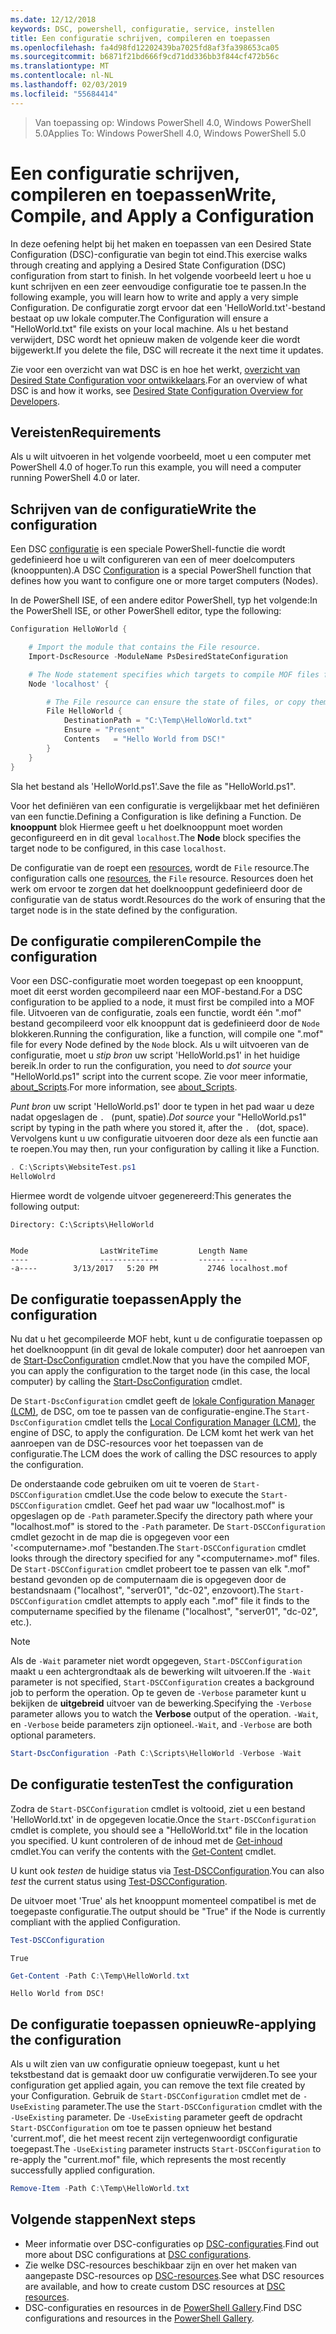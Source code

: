 ```yaml
---
ms.date: 12/12/2018
keywords: DSC, powershell, configuratie, service, instellen
title: Een configuratie schrijven, compileren en toepassen
ms.openlocfilehash: fa4d98fd12202439ba7025fd8af3fa398653ca05
ms.sourcegitcommit: b6871f21bd666f9cd71dd336bb3f844cf472b56c
ms.translationtype: MT
ms.contentlocale: nl-NL
ms.lasthandoff: 02/03/2019
ms.locfileid: "55684414"
---
```

> <span data-ttu-id="82ac8-103">Van toepassing op: Windows PowerShell 4.0, Windows PowerShell 5.0</span><span class="sxs-lookup"><span data-stu-id="82ac8-103">Applies To: Windows PowerShell 4.0, Windows PowerShell 5.0</span></span>

# <a name="write-compile-and-apply-a-configuration"></a><span data-ttu-id="82ac8-104">Een configuratie schrijven, compileren en toepassen</span><span class="sxs-lookup"><span data-stu-id="82ac8-104">Write, Compile, and Apply a Configuration</span></span>

<span data-ttu-id="82ac8-105">In deze oefening helpt bij het maken en toepassen van een Desired State Configuration (DSC)-configuratie van begin tot eind.</span><span class="sxs-lookup"><span data-stu-id="82ac8-105">This exercise walks through creating and applying a Desired State Configuration (DSC) configuration from start to finish.</span></span>
<span data-ttu-id="82ac8-106">In het volgende voorbeeld leert u hoe u kunt schrijven en een zeer eenvoudige configuratie toe te passen.</span><span class="sxs-lookup"><span data-stu-id="82ac8-106">In the following example, you will learn how to write and apply a very simple Configuration.</span></span> <span data-ttu-id="82ac8-107">De configuratie zorgt ervoor dat een 'HelloWorld.txt'-bestand bestaat op uw lokale computer.</span><span class="sxs-lookup"><span data-stu-id="82ac8-107">The Configuration will ensure a "HelloWorld.txt" file exists on your local machine.</span></span> <span data-ttu-id="82ac8-108">Als u het bestand verwijdert, DSC wordt het opnieuw maken de volgende keer die wordt bijgewerkt.</span><span class="sxs-lookup"><span data-stu-id="82ac8-108">If you delete the file, DSC will recreate it the next time it updates.</span></span>

<span data-ttu-id="82ac8-109">Zie voor een overzicht van wat DSC is en hoe het werkt, [overzicht van Desired State Configuration voor ontwikkelaars](../overview/overview.md).</span><span class="sxs-lookup"><span data-stu-id="82ac8-109">For an overview of what DSC is and how it works, see [Desired State Configuration Overview for Developers](../overview/overview.md).</span></span>

## <a name="requirements"></a><span data-ttu-id="82ac8-110">Vereisten</span><span class="sxs-lookup"><span data-stu-id="82ac8-110">Requirements</span></span>

<span data-ttu-id="82ac8-111">Als u wilt uitvoeren in het volgende voorbeeld, moet u een computer met PowerShell 4.0 of hoger.</span><span class="sxs-lookup"><span data-stu-id="82ac8-111">To run this example, you will need a computer running PowerShell 4.0 or later.</span></span>

## <a name="write-the-configuration"></a><span data-ttu-id="82ac8-112">Schrijven van de configuratie</span><span class="sxs-lookup"><span data-stu-id="82ac8-112">Write the configuration</span></span>

<span data-ttu-id="82ac8-113">Een DSC [configuratie](configurations.md) is een speciale PowerShell-functie die wordt gedefinieerd hoe u wilt configureren van een of meer doelcomputers (knooppunten).</span><span class="sxs-lookup"><span data-stu-id="82ac8-113">A DSC [Configuration](configurations.md) is a special PowerShell function that defines how you want to configure one or more target computers (Nodes).</span></span>

<span data-ttu-id="82ac8-114">In de PowerShell ISE, of een andere editor PowerShell, typ het volgende:</span><span class="sxs-lookup"><span data-stu-id="82ac8-114">In the PowerShell ISE, or other PowerShell editor, type the following:</span></span>

```powershell
Configuration HelloWorld {

    # Import the module that contains the File resource.
    Import-DscResource -ModuleName PsDesiredStateConfiguration

    # The Node statement specifies which targets to compile MOF files for, when this configuration is executed.
    Node 'localhost' {

        # The File resource can ensure the state of files, or copy them from a source to a destination with persistent updates.
        File HelloWorld {
            DestinationPath = "C:\Temp\HelloWorld.txt"
            Ensure = "Present"
            Contents   = "Hello World from DSC!"
        }
    }
}
```

<span data-ttu-id="82ac8-115">Sla het bestand als 'HelloWorld.ps1'.</span><span class="sxs-lookup"><span data-stu-id="82ac8-115">Save the file as "HelloWorld.ps1".</span></span>

<span data-ttu-id="82ac8-116">Voor het definiëren van een configuratie is vergelijkbaar met het definiëren van een functie.</span><span class="sxs-lookup"><span data-stu-id="82ac8-116">Defining a Configuration is like defining a Function.</span></span> <span data-ttu-id="82ac8-117">De **knooppunt** blok Hiermee geeft u het doelknooppunt moet worden geconfigureerd en in dit geval `localhost`.</span><span class="sxs-lookup"><span data-stu-id="82ac8-117">The **Node** block specifies the target node to be configured, in this case `localhost`.</span></span>

<span data-ttu-id="82ac8-118">De configuratie van de roept een [resources](../resources/resources.md), wordt de `File` resource.</span><span class="sxs-lookup"><span data-stu-id="82ac8-118">The configuration calls one [resources](../resources/resources.md), the `File` resource.</span></span> <span data-ttu-id="82ac8-119">Resources doen het werk om ervoor te zorgen dat het doelknooppunt gedefinieerd door de configuratie van de status wordt.</span><span class="sxs-lookup"><span data-stu-id="82ac8-119">Resources do the work of ensuring that the target node is in the state defined by the configuration.</span></span>

## <a name="compile-the-configuration"></a><span data-ttu-id="82ac8-120">De configuratie compileren</span><span class="sxs-lookup"><span data-stu-id="82ac8-120">Compile the configuration</span></span>

<span data-ttu-id="82ac8-121">Voor een DSC-configuratie moet worden toegepast op een knooppunt, moet dit eerst worden gecompileerd naar een MOF-bestand.</span><span class="sxs-lookup"><span data-stu-id="82ac8-121">For a DSC configuration to be applied to a node, it must first be compiled into a MOF file.</span></span>
<span data-ttu-id="82ac8-122">Uitvoeren van de configuratie, zoals een functie, wordt één ".mof" bestand gecompileerd voor elk knooppunt dat is gedefinieerd door de `Node` blokkeren.</span><span class="sxs-lookup"><span data-stu-id="82ac8-122">Running the configuration, like a function, will compile one ".mof" file for every Node defined by the `Node` block.</span></span>
<span data-ttu-id="82ac8-123">Als u wilt uitvoeren van de configuratie, moet u *stip bron* uw script 'HelloWorld.ps1' in het huidige bereik.</span><span class="sxs-lookup"><span data-stu-id="82ac8-123">In order to run the configuration, you need to *dot source* your "HelloWorld.ps1" script into the current scope.</span></span>
<span data-ttu-id="82ac8-124">Zie voor meer informatie, [about_Scripts](/powershell/module/microsoft.powershell.core/about/about_scripts?view=powershell-6#script-scope-and-dot-sourcing).</span><span class="sxs-lookup"><span data-stu-id="82ac8-124">For more information, see [about_Scripts](/powershell/module/microsoft.powershell.core/about/about_scripts?view=powershell-6#script-scope-and-dot-sourcing).</span></span>

<span data-ttu-id="82ac8-125">*Punt bron* uw script 'HelloWorld.ps1' door te typen in het pad waar u deze nadat opgeslagen de `. ` (punt, spatie).</span><span class="sxs-lookup"><span data-stu-id="82ac8-125">*Dot source* your "HelloWorld.ps1" script by typing in the path where you stored it, after the `. ` (dot, space).</span></span> <span data-ttu-id="82ac8-126">Vervolgens kunt u uw configuratie uitvoeren door deze als een functie aan te roepen.</span><span class="sxs-lookup"><span data-stu-id="82ac8-126">You may then, run your configuration by calling it like a Function.</span></span>

```powershell
. C:\Scripts\WebsiteTest.ps1
HelloWolrd
```

<span data-ttu-id="82ac8-127">Hiermee wordt de volgende uitvoer gegenereerd:</span><span class="sxs-lookup"><span data-stu-id="82ac8-127">This generates the following output:</span></span>

```output
Directory: C:\Scripts\HelloWorld


Mode                LastWriteTime         Length Name
----                -------------         ------ ----
-a----        3/13/2017   5:20 PM           2746 localhost.mof
```

## <a name="apply-the-configuration"></a><span data-ttu-id="82ac8-128">De configuratie toepassen</span><span class="sxs-lookup"><span data-stu-id="82ac8-128">Apply the configuration</span></span>

<span data-ttu-id="82ac8-129">Nu dat u het gecompileerde MOF hebt, kunt u de configuratie toepassen op het doelknooppunt (in dit geval de lokale computer) door het aanroepen van de [Start-DscConfiguration](/powershell/module/psdesiredstateconfiguration/start-dscconfiguration) cmdlet.</span><span class="sxs-lookup"><span data-stu-id="82ac8-129">Now that you have the compiled MOF, you can apply the configuration to the target node (in this case, the local computer) by calling the [Start-DscConfiguration](/powershell/module/psdesiredstateconfiguration/start-dscconfiguration) cmdlet.</span></span>

<span data-ttu-id="82ac8-130">De `Start-DscConfiguration` cmdlet geeft de [lokale Configuration Manager (LCM)](../managing-nodes/metaConfig.md), de DSC, om toe te passen van de configuratie-engine.</span><span class="sxs-lookup"><span data-stu-id="82ac8-130">The `Start-DscConfiguration` cmdlet tells the [Local Configuration Manager (LCM)](../managing-nodes/metaConfig.md), the engine of DSC, to apply the configuration.</span></span>
<span data-ttu-id="82ac8-131">De LCM komt het werk van het aanroepen van de DSC-resources voor het toepassen van de configuratie.</span><span class="sxs-lookup"><span data-stu-id="82ac8-131">The LCM does the work of calling the DSC resources to apply the configuration.</span></span>

<span data-ttu-id="82ac8-132">De onderstaande code gebruiken om uit te voeren de `Start-DSCConfiguration` cmdlet.</span><span class="sxs-lookup"><span data-stu-id="82ac8-132">Use the code below to execute the `Start-DSCConfiguration` cmdlet.</span></span> <span data-ttu-id="82ac8-133">Geef het pad waar uw "localhost.mof" is opgeslagen op de `-Path` parameter.</span><span class="sxs-lookup"><span data-stu-id="82ac8-133">Specify the directory path where your "localhost.mof" is stored to the `-Path` parameter.</span></span> <span data-ttu-id="82ac8-134">De `Start-DSCConfiguration` cmdlet gezocht in de map die is opgegeven voor een '\<computername\>.mof "bestanden.</span><span class="sxs-lookup"><span data-stu-id="82ac8-134">The `Start-DSCConfiguration` cmdlet looks through the directory specified for any "\<computername\>.mof" files.</span></span> <span data-ttu-id="82ac8-135">De `Start-DSCConfiguration` cmdlet probeert toe te passen van elk ".mof" bestand gevonden op de computernaam die is opgegeven door de bestandsnaam ("localhost", "server01", "dc-02", enzovoort).</span><span class="sxs-lookup"><span data-stu-id="82ac8-135">The `Start-DSCConfiguration` cmdlet attempts to apply each ".mof" file it finds to the computername specified by the filename ("localhost", "server01", "dc-02", etc.).</span></span>

> [!NOTE]
> <span data-ttu-id="82ac8-136">Als de `-Wait` parameter niet wordt opgegeven, `Start-DSCConfiguration` maakt u een achtergrondtaak als de bewerking wilt uitvoeren.</span><span class="sxs-lookup"><span data-stu-id="82ac8-136">If the `-Wait` parameter is not specified, `Start-DSCConfiguration` creates a background job to perform the operation.</span></span> <span data-ttu-id="82ac8-137">Op te geven de `-Verbose` parameter kunt u bekijken de **uitgebreid** uitvoer van de bewerking.</span><span class="sxs-lookup"><span data-stu-id="82ac8-137">Specifying the `-Verbose` parameter allows you to watch the **Verbose** output of the operation.</span></span> <span data-ttu-id="82ac8-138">`-Wait`, en `-Verbose` beide parameters zijn optioneel.</span><span class="sxs-lookup"><span data-stu-id="82ac8-138">`-Wait`, and `-Verbose` are both optional parameters.</span></span>

```powershell
Start-DscConfiguration -Path C:\Scripts\HelloWorld -Verbose -Wait
```

## <a name="test-the-configuration"></a><span data-ttu-id="82ac8-139">De configuratie testen</span><span class="sxs-lookup"><span data-stu-id="82ac8-139">Test the configuration</span></span>

<span data-ttu-id="82ac8-140">Zodra de `Start-DSCConfiguration` cmdlet is voltooid, ziet u een bestand 'HelloWorld.txt' in de opgegeven locatie.</span><span class="sxs-lookup"><span data-stu-id="82ac8-140">Once the `Start-DSCConfiguration` cmdlet is complete, you should see a "HelloWorld.txt" file in the location you specified.</span></span> <span data-ttu-id="82ac8-141">U kunt controleren of de inhoud met de [Get-inhoud](/powershell/module/microsoft.powershell.management/get-content) cmdlet.</span><span class="sxs-lookup"><span data-stu-id="82ac8-141">You can verify the contents with the [Get-Content](/powershell/module/microsoft.powershell.management/get-content) cmdlet.</span></span>

<span data-ttu-id="82ac8-142">U kunt ook *testen* de huidige status via [Test-DSCConfiguration](/powershell/module/psdesiredstateconfiguration/Test-DSCConfiguration).</span><span class="sxs-lookup"><span data-stu-id="82ac8-142">You can also *test* the current status using [Test-DSCConfiguration](/powershell/module/psdesiredstateconfiguration/Test-DSCConfiguration).</span></span>

<span data-ttu-id="82ac8-143">De uitvoer moet 'True' als het knooppunt momenteel compatibel is met de toegepaste configuratie.</span><span class="sxs-lookup"><span data-stu-id="82ac8-143">The output should be "True" if the Node is currently compliant with the applied Configuration.</span></span>

```powershell
Test-DSCConfiguration
```

```output
True
```

```powershell
Get-Content -Path C:\Temp\HelloWorld.txt
```

```output
Hello World from DSC!
```

## <a name="re-applying-the-configuration"></a><span data-ttu-id="82ac8-144">De configuratie toepassen opnieuw</span><span class="sxs-lookup"><span data-stu-id="82ac8-144">Re-applying the configuration</span></span>

<span data-ttu-id="82ac8-145">Als u wilt zien van uw configuratie opnieuw toegepast, kunt u het tekstbestand dat is gemaakt door uw configuratie verwijderen.</span><span class="sxs-lookup"><span data-stu-id="82ac8-145">To see your configuration get applied again, you can remove the text file created by your Configuration.</span></span> <span data-ttu-id="82ac8-146">Gebruik de `Start-DSCConfiguration` cmdlet met de `-UseExisting` parameter.</span><span class="sxs-lookup"><span data-stu-id="82ac8-146">The use the `Start-DSCConfiguration` cmdlet with the `-UseExisting` parameter.</span></span> <span data-ttu-id="82ac8-147">De `-UseExisting` parameter geeft de opdracht `Start-DSCConfiguration` om toe te passen opnieuw het bestand 'current.mof', die het meest recent zijn vertegenwoordigt configuratie toegepast.</span><span class="sxs-lookup"><span data-stu-id="82ac8-147">The `-UseExisting` parameter instructs `Start-DSCConfiguration` to re-apply the "current.mof" file, which represents the most recently successfully applied configuration.</span></span>

```powershell
Remove-Item -Path C:\Temp\HelloWorld.txt
```

## <a name="next-steps"></a><span data-ttu-id="82ac8-148">Volgende stappen</span><span class="sxs-lookup"><span data-stu-id="82ac8-148">Next steps</span></span>

- <span data-ttu-id="82ac8-149">Meer informatie over DSC-configuraties op [DSC-configuraties](configurations.md).</span><span class="sxs-lookup"><span data-stu-id="82ac8-149">Find out more about DSC configurations at [DSC configurations](configurations.md).</span></span>
- <span data-ttu-id="82ac8-150">Zie welke DSC-resources beschikbaar zijn en over het maken van aangepaste DSC-resources op [DSC-resources](../resources/resources.md).</span><span class="sxs-lookup"><span data-stu-id="82ac8-150">See what DSC resources are available, and how to create custom DSC resources at [DSC resources](../resources/resources.md).</span></span>
- <span data-ttu-id="82ac8-151">DSC-configuraties en resources in de [PowerShell Gallery](https://www.powershellgallery.com/).</span><span class="sxs-lookup"><span data-stu-id="82ac8-151">Find DSC configurations and resources in the [PowerShell Gallery](https://www.powershellgallery.com/).</span></span>
